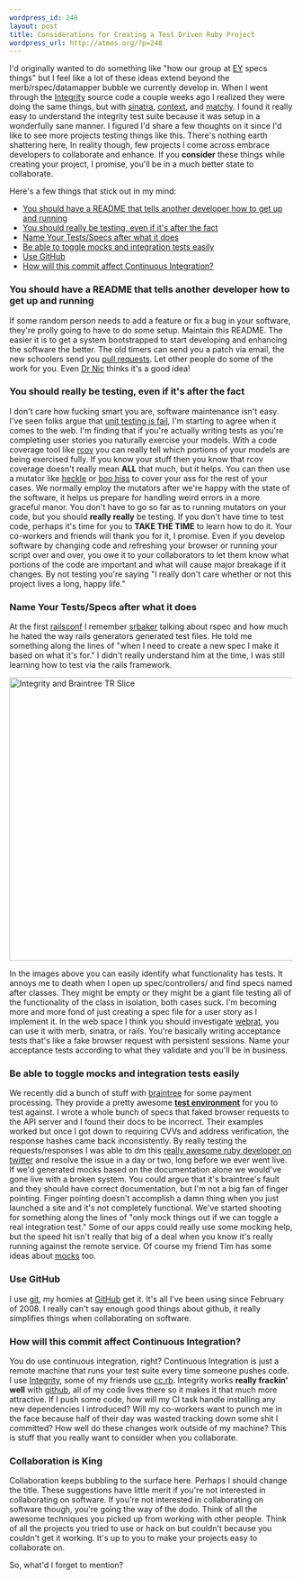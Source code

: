 ```yaml
--- 
wordpress_id: 248
layout: post
title: Considerations for Creating a Test Driven Ruby Project
wordpress_url: http://atmos.org/?p=248
---
```


I'd originally wanted to do something like "how our group at <a
href="http://engineyard.com">EY</a> specs things" but I feel like a lot of
these ideas extend beyond the merb/rspec/datamapper bubble we currently develop
in. When I went through the <a href="http://integrityapp.com/">Integrity</a>
source code a couple weeks ago I realized they were doing the same things, but
with <a href="http://sinatra.github.com/">sinatra</a>, <a
href="http://github.com/jeremymcanally/context/tree/master">context</a>, and <a
href="http://github.com/jeremymcanally/matchy/tree/master">matchy</a>.  I found
it really easy to understand the integrity test suite because it was setup in a
wonderfully sane manner.  I figured I'd share a few thoughts on it since I'd
like to see more projects testing things like this.  There's nothing earth
shattering here,   In reality though, few projects I come across embrace
developers to collaborate and enhance.  If you <strong>consider</strong> these
things while creating your project, I promise, you'll be in a much better state
to collaborate.

Here's a few things that stick out in my mind:
<ul>
	<li><a href="#readme">You should have a README that tells another developer how to get up and running</a></li>
	<li><a href="#testing">You should really be testing, even if it's after the fact</a></li>
	<li><a href="#naming_tests">Name Your Tests/Specs after what it does</a></li>
	<li><a href="#mocks">Be able to toggle mocks and integration tests easily</a></li>
	<li><a href="#github">Use GitHub</a></li>
	<li><a href="#ci">How will this commit affect Continuous Integration?</a></li>
</ul>

<h3 id="readme">You should have a README that tells another developer how to get up and running</h3>
If some random person needs to add a feature or fix a bug in your software,
they're prolly going to have to do some setup. Maintain this README. The
easier it is to get a system bootstrapped to start developing and enhancing the
software the better.  The old timers can send you a patch via email, the new
schoolers send you <a href="http://github.com/guides/pull-requests">pull
requests</a>.  Let other people do some of the work for you. Even <a
href="http://twitter.com/drnic/statuses/952116463">Dr Nic</a> thinks it's a
good idea!

<h3 id="testing">You should really be testing, even if it's after the fact</h3>

I don't care how fucking smart you are, software maintenance isn't easy.  I've
seen folks argue that <a
href="http://michaelfeathers.typepad.com/michael_feathers_blog/2008/06/the-flawed-theo.html">unit
testing is fail</a>, I'm starting to agree when it comes to the web.  I'm
finding that if you're actually writing tests as you're completing user stories
you naturally exercise your models.  With a code coverage tool like <a
href="http://eigenclass.org/hiki.rb?rcov">rcov</a> you can really tell which
portions of your models are being exercised fully.  If you know your stuff then
you know that rcov coverage doesn't really mean <strong>ALL</strong> that much,
but it helps.  You can then use a mutator like <a
href="https://github.com/ryansobol/heckle/tree/master">heckle</a> or <a
href="https://github.com/halorgium/boo_hiss/tree/master">boo hiss</a> to cover
your ass for the rest of your cases.  We normally employ the mutators after
we're happy with the state of the software, it helps us prepare for handling
weird errors in a more graceful manor.  You don't have to go so far as to
running mutators on your code, but you should <strong>really really</strong> be
testing.  If you don't have time to test code, perhaps it's time for you to
<strong>TAKE THE TIME</strong> to learn how to do it.  Your co-workers and
friends will thank you for it, I promise.  Even if you develop software by
changing code and refreshing your browser or running your script over and over,
you owe it to your collaborators to let them know what portions of the code are
important and what will cause major breakage if it changes.  By not testing
you're saying "I really don't care whether or not this project lives a long,
happy life."

<h3 id="naming_tests">Name Your Tests/Specs after what it does</h3>

At the first <a href="http://railsconf.org">railsconf</a> I remember <a
href="http://twitter.com/srbaker">srbaker</a> talking about rspec and how much
he hated the way rails generators generated test files.  He told me something
along the lines of "when I need to create a new spec I make it based on what
it's for."  I didn't really understand him at the time, I was still learning
how to test via the rails framework.

<img title="Checkout the names" src="http://img.skitch.com/20090130-e75wm4neriiunbcc9k18dqk2n.jpg" alt="Integrity and Braintree TR Slice" width="554" height="503" />

In the images above you can easily identify what functionality has tests.  It
annoys me to death when I open up spec/controllers/ and find specs named after
classes.  They might be empty or they might be a giant file testing all of the
functionality of the class in isolation, both cases suck.  I'm becoming more
and more fond of just creating a spec file for a user story as I implement it.
In the web space I think you should investigate <a
href="http://github.com/brynary/webrat/tree/master">webrat</a>, you can use it
with merb, sinatra, or rails.  You're basically writing acceptance tests that's
like a fake browser request with persistent sessions.  Name your acceptance
tests according to what they validate and you'll be in business.

<h3 id="mocks">Be able to toggle mocks and integration tests easily</h3>

We recently did a bunch of stuff with <a
href="http://dev.braintreepaymentsolutions.com/">braintree</a> for some payment
processing.  They provide a pretty awesome <strong><a
href="http://dev.braintreepaymentsolutions.com/test-transaction/">test
environment</a></strong> for you to test against.  I wrote a whole bunch of
specs that faked browser requests to the API server and I found their docs to
be incorrect.  Their examples worked but once I got down to requiring CVVs and
address verification, the response hashes came back inconsistently.  By really
testing the requests/responses  I was able to dm this <a
href="http://twitter.com/ch0wda">really awesome ruby developer on twitter</a>
and resolve the issue in a day or two, long before we ever went live.  If we'd
generated mocks based on the documentation alone we would've gone live with a
broken system.  You could argue that it's braintree's fault and they should
have correct documentation, but I'm not a big fan of finger pointing. Finger
pointing doesn't accomplish a damn thing when you just launched a site and it's
not completely functional.  We've started shooting for something along the
lines of "only mock things out if we can toggle a real integration test."  Some
of our apps could really use some mocking help, but the speed hit isn't really
that big of a deal when you know it's really running against the remote
service.  Of course my friend Tim has some ideas about <a
href="http://github.com/halorgium/mockz0r/tree/master">mocks</a> too.

<h3 id="github">Use GitHub</h3>

I use <a href="http://whygitisbetterthanx.com/">git</a>, my homies at <a
href="http://github.com">GitHub</a> get it.  It's all I've been using since
February of 2008.  I really can't say enough good things about github, it
really simplifies things when collaborating on software.

<h3 id="ci">How will this commit affect Continuous Integration?</h3>

You do use continuous integration, right?  Continuous Integration is just a
remote machine that runs your test suite every time someone pushes code.  I use
<a href="http://integrityapp.com/">Integrity</a>, some of my friends use <a
href="http://cruisecontrolrb.thoughtworks.com/">cc.rb</a>.  Integrity works
<strong>really frackin' well</strong> with <a
href="http://github.com/guides/post-receive-hooks">github</a>, all of my code
lives there so it makes it that much more attractive.  If I push some code, how
will my CI task handle installing any new dependencies I introduced?  Will my
co-workers want to punch me in the face because half of their day was wasted
tracking down some shit I committed?  How well do these changes work outside of
my machine?  This is stuff that you really want to consider when you
collaborate.

<h3 id="collaboration">Collaboration is King</h3>

Collaboration keeps bubbling to the surface here.  Perhaps I should change the
title.  These suggestions have little merit if you're not interested in
collaborating on software.  If you're not interested in collaborating on
software though, you're going the way of the dodo.  Think of all the awesome
techniques you picked up from working with other people.  Think of all the
projects you tried to use or hack on but couldn't because you couldn't get it
working.  It's up to you to make your projects easy to collaborate on.

So, what'd I forget to mention?
